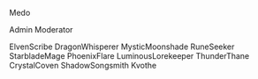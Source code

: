

Medo

Admin
Moderator


ElvenScribe
DragonWhisperer
MysticMoonshade
RuneSeeker
StarbladeMage
PhoenixFlare
LuminousLorekeeper
ThunderThane
CrystalCoven
ShadowSongsmith
Kvothe
